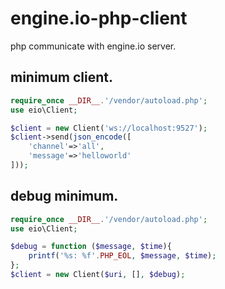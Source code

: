 # engine.io-php-client
php communicate with engine.io server.

## minimum client.

```php
require_once __DIR__.'/vendor/autoload.php';
use eio\Client;

$client = new Client('ws://localhost:9527');
$client->send(json_encode([
	'channel'=>'all',
	'message'=>'helloworld'
]));
```

## debug minimum.

```php
require_once __DIR__.'/vendor/autoload.php';
use eio\Client;

$debug = function ($message, $time){
	printf('%s: %f'.PHP_EOL, $message, $time);
};
$client = new Client($uri, [], $debug);
```
